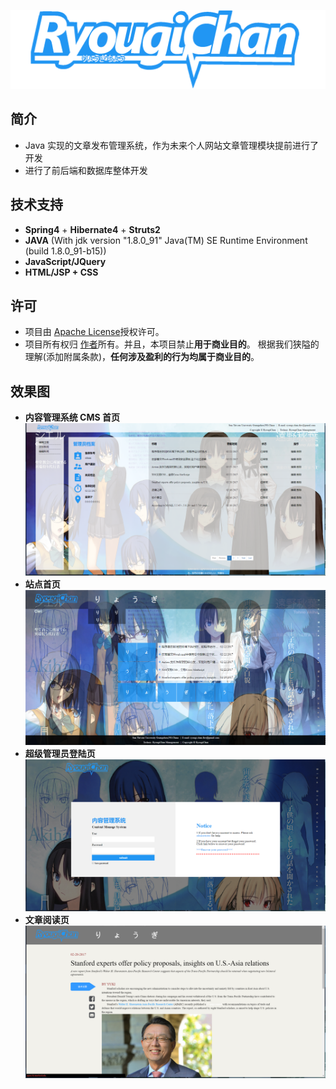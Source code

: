 ![ryougi](https://github.com/RyougiChan/NewsSystem/blob/master/WebContent/img/ryougi_logo.png "LOGO")
## 简介
- Java 实现的文章发布管理系统，作为未来个人网站文章管理模块提前进行了开发
- 进行了前后端和数据库整体开发

## 技术支持
* **Spring4** + **Hibernate4** + **Struts2**
* **JAVA** (With jdk version  "1.8.0_91" Java(TM) SE Runtime Environment (build 1.8.0_91-b15))
* **JavaScript/JQuery**
* **HTML/JSP + CSS**

## 许可
- 项目由 [Apache License](LICENSE)授权许可。
- 项目所有权归 [作者](https://github.com/RyougiChan)所有。并且，本项目禁止**用于商业目的**。
根据我们狭隘的理解(添加附属条款)，**任何涉及盈利的行为均属于商业目的**。

## 效果图
* **内容管理系统 CMS 首页**
![ryougi](https://github.com/RyougiChan/NewsSystem/blob/master/demo_png/CMS.png "CMS index page")
* **站点首页**
![ryougi](https://github.com/RyougiChan/NewsSystem/blob/master/demo_png/index.png "Website index page")
* **超级管理员登陆页**
![ryougi](https://github.com/RyougiChan/NewsSystem/blob/master/demo_png/login.png "Admin login page")
* **文章阅读页**
![ryougi](https://github.com/RyougiChan/NewsSystem/blob/master/demo_png/news.png "News reading page")

